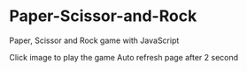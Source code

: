 # Paper-Scissor-and-Rock
Paper, Scissor and Rock game with JavaScript

Click image to play the game 
Auto refresh page after 2 second
